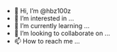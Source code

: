 - 👋 Hi, I’m @hbz100z
- 👀 I’m interested in ...
- 🌱 I’m currently learning ...
- 💞️ I’m looking to collaborate on ...
- 📫 How to reach me ...

<!---
hbz100z/hbz100z is a ✨ special ✨ repository because its `README.md` (this file) appears on your GitHub profile.
You can click the Preview link to take a look at your changes.
--->

